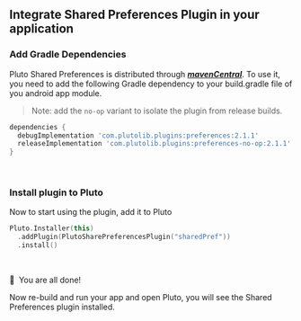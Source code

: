 ## Integrate Shared Preferences Plugin in your application


### Add Gradle Dependencies
Pluto Shared Preferences is distributed through [***mavenCentral***](https://search.maven.org/artifact/com.plutolib.plugins/preferences). To use it, you need to add the following Gradle dependency to your build.gradle file of you android app module.

> Note: add the `no-op` variant to isolate the plugin from release builds.
```groovy
dependencies {
  debugImplementation 'com.plutolib.plugins:preferences:2.1.1'
  releaseImplementation 'com.plutolib.plugins:preferences-no-op:2.1.1'
}
```
<br>

### Install plugin to Pluto

Now to start using the plugin, add it to Pluto
```kotlin
Pluto.Installer(this)
  .addPlugin(PlutoSharePreferencesPlugin("sharedPref"))
  .install()
```
<br>

🎉 &nbsp;You are all done!

Now re-build and run your app and open Pluto, you will see the Shared Preferences plugin installed.
